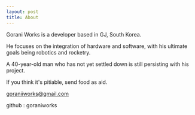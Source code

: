 ```yaml
---
layout: post
title: About
---
```


Gorani Works is a developer based in GJ, South Korea. 

He focuses on the integration of hardware and software, with his ultimate goals being robotics and rocketry.

A 40-year-old man who has not yet settled down is still persisting with his project. 

If you think it's pitiable, send food as aid.

goraniiworks@gmail.com

github : goraniworks